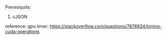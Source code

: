 Preresiquits:
1. cJSON




reference:
gpu timer: https://stackoverflow.com/questions/7876624/timing-cuda-operations
